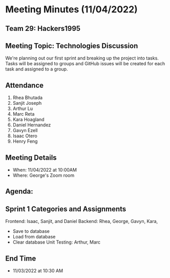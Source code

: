 # Meeting Minutes (11/04/2022)

## Team 29: Hackers1995

## Meeting Topic: Technologies Discussion

We're planning out our first sprint and breaking up the project into tasks. Tasks will be assigned to groups and GitHub issues will be created
for each task and assigned to a group.

## Attendance

1. Rhea Bhutada
2. Sanjit Joseph
3. Arthur Lu
4. Marc Reta
5. Kara Hoagland
6. Daniel Hernandez
7. Gavyn Ezell
8. Isaac Otero
9. Henry Feng

## Meeting Details

- When: 11/04/2022 at 10:00AM
- Where: George's Zoom room

## Agenda:

## Sprint 1 Categories and Assignments

Frontend: Isaac, Sanjit, and Daniel
Backend: Rhea, George, Gavyn, Kara,

- Save to database
- Load from database
- Clear database
  Unit Testing: Arthur, Marc

## End Time

- 11/03/2022 at 10:30 AM
